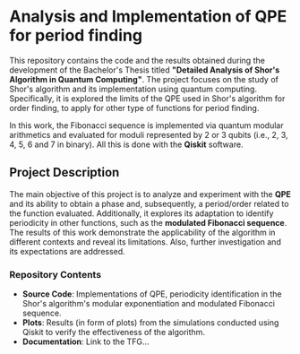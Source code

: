 # Analysis and Implementation of QPE for period finding

This repository contains the code and the results obtained during the development of the Bachelor's Thesis titled **"Detailed Analysis of Shor's Algorithm in Quantum Computing"**. 
The project focuses on the study of Shor's algorithm and its implementation using quantum computing. Specifically, it is explored the limits of the QPE used in Shor's algorithm for order finding, to apply for other type of functions for period finding. 

In this work, the Fibonacci sequence is implemented via quantum modular arithmetics and evaluated for moduli represented by 2 or 3 qubits (i.e., 2, 3, 4, 5, 6 and 7 in binary). All this is done with the **Qiskit** software.

## Project Description

The main objective of this project is to analyze and experiment with the **QPE** and its ability to obtain a phase and, subsequently, a period/order related to the function evaluated. 
Additionally, it explores its adaptation to identify periodicity in other functions, such as the **modulated Fibonacci sequence**. 
The results of this work demonstrate the applicability of the algorithm in different contexts and reveal its limitations. 
Also, further investigation and its expectations are addressed.

### Repository Contents

- **Source Code**: Implementations of QPE, periodicity identification in the Shor's algorithm's modular exponentiation and modulated Fibonacci sequence.
- **Plots**: Results (in form of plots) from the simulations conducted using Qiskit to verify the effectiveness of the algorithm.
- **Documentation**: Link to the TFG...
